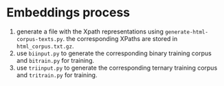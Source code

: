 # Embeddings process

1. generate a file with the Xpath representations using `generate-html-corpus-texts.py`. the corresponding XPaths are stored in `html_corpus.txt.gz`.
2. use `biinput.py` to generate the corresponding binary training corpus and `bitrain.py` for training.
3. use `triinput.py` to generate the corresponding ternary training corpus and `tritrain.py` for training.
